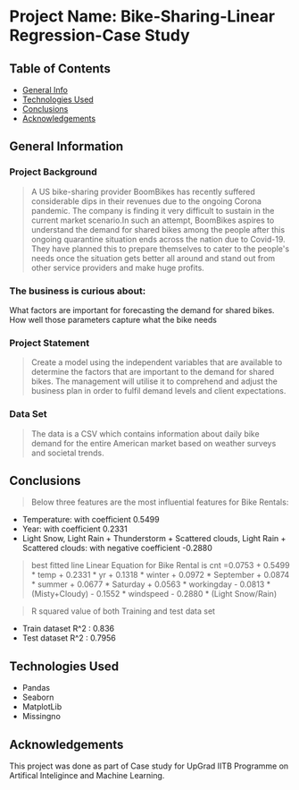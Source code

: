 # Project Name: Bike-Sharing-Linear Regression-Case Study

## Table of Contents

- [General Info](#general-information)
- [Technologies Used](#technologies-used)
- [Conclusions](#conclusions)
- [Acknowledgements](#acknowledgements)


## General Information

### Project Background

> A US bike-sharing provider BoomBikes has recently suffered considerable dips in their revenues due to the ongoing Corona pandemic. The company is finding it very difficult to sustain in the current market scenario.In such an attempt, BoomBikes aspires to understand the demand for shared bikes among the people after this ongoing quarantine situation ends across the nation due to Covid-19. They have planned this to prepare themselves to cater to the people's needs once the situation gets better all around and stand out from other service providers and make huge profits. 

### The business is curious about:

What factors are important for forecasting the demand for shared bikes.
How well those parameters capture what the bike needs

### Project Statement

> Create a model using the independent variables that are available to determine the factors that are important to the demand for shared bikes.
The management will utilise it to comprehend and adjust the business plan in order to fulfil demand levels and client expectations.


### Data Set

> The data is a CSV which contains information about daily bike demand for the entire American market based on weather surveys and societal trends.

## Conclusions

> Below three features are the most influential features for Bike Rentals:
- Temperature: with coefficient 0.5499
- Year:  with coefficient 0.2331
- Light Snow, Light Rain + Thunderstorm + Scattered clouds, Light Rain + Scattered clouds: with negative coefficient -0.2880
 
> best fitted line Linear Equation for Bike Rental is
cnt =0.0753 + 0.5499 * temp + 0.2331 * yr + 0.1318 * winter + 0.0972 * September + 0.0874 * summer + 0.0677 * Saturday + 0.0563 * workingday - 0.0813 * (Misty+Cloudy) - 0.1552 * windspeed - 0.2880 * (Light Snow/Rain)

> R squared value of both Training and test data set
- Train dataset R^2 : 0.836
- Test dataset R^2 : 0.7956
 

## Technologies Used

- Pandas 
- Seaborn 
- MatplotLib 
- Missingno

## Acknowledgements

This project was done as part of Case study for UpGrad IITB Programme on Artifical Inteligince and Machine Learning.